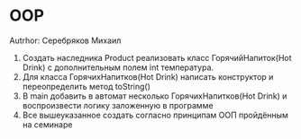 # OOP
Autrhor: Серебряков Михаил
1. Создать наследника Product реализовать класс ГорячийНапиток(Hot Drink) с дополнительным полем int температура.
2. Для класса ГорячихНапитков(Hot Drink) написать конструктор и переопределить метод toString()
3. В main добавить в автомат несколько ГорячихНапитков(Hot Drink) и воспроизвести логику заложенную в программе
4. Все вышеуказанное создать согласно принципам ООП пройдённым на семинаре
